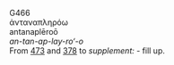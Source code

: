 <body>
  <p>G466<br>  ἀνταναπληρόω  <br> antanaplēroō  <br><i>an-tan-ap-lay-ro‘-o </i><br>From <a href="g0473.htm">473</a> and <a href="g0378.htm">378</a>  to <i>supplement:</i> - fill up.<br></p>
 </body>